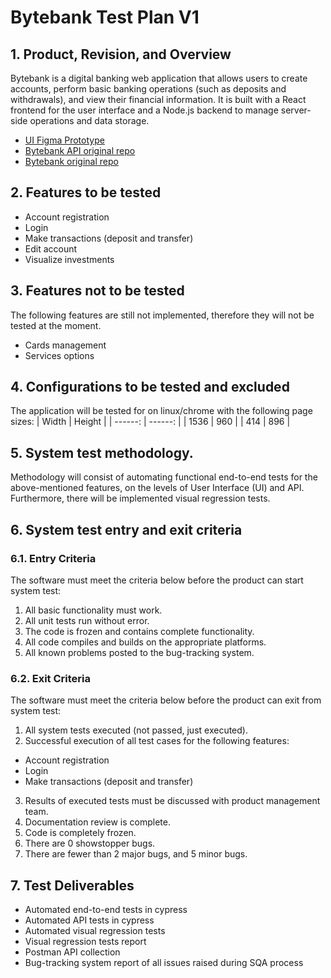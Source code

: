 # Bytebank Test Plan V1

## 1. Product, Revision, and Overview
Bytebank is a digital banking web application that allows users to create accounts, perform basic banking operations (such as deposits and withdrawals), and view their financial information. It is built with a React frontend for the user interface and a Node.js backend to manage server-side operations and data storage.

- [UI Figma Prototype](https://www.figma.com/file/YJydxY5H8gf5lPLyKWOBbY?embed_host=notion&kind=&node-id=80%3A199&t=rKQJYFpJUumrCTx1-1&viewer=1)
- [Bytebank API original repo](https://github.com/NeiltonSeguins/api-bytebank-v2)
- [Bytebank original repo](https://github.com/NeiltonSeguins/bytebank-v2)

## 2. Features to be tested
- Account registration
- Login
- Make transactions (deposit and transfer)
- Edit account
- Visualize investments 

## 3. Features not to be tested
The following features are still not implemented, therefore they will not be tested at the moment.

- Cards management
- Services options

## 4. Configurations to be tested and excluded
The application will be tested for on linux/chrome with the following page sizes:
| Width   | Height  |
| ------: | ------: |
| 1536	  | 960     |
| 414	  | 896     |

## 5. System test methodology.
Methodology will consist of automating functional end-to-end tests for the above-mentioned features, on the levels of User Interface (UI) and API. Furthermore, there will be implemented visual regression tests.

## 6. System test entry and exit criteria
### 6.1. Entry Criteria
The software must meet the criteria below before the product can start system test:

1. All basic functionality must work.
2. All unit tests run without error.
3. The code is frozen and contains complete functionality.
4. All code compiles and builds on the appropriate platforms.
5. All known problems posted to the bug-tracking system.

### 6.2. Exit Criteria
The software must meet the criteria below before the product can exit from system test:
1. All system tests executed (not passed, just executed).
2. Successful execution of all test cases for the following features:
- Account registration
- Login
- Make transactions (deposit and transfer)
3. Results of executed tests must be discussed with product management team.
4. Documentation review is complete.
5. Code is completely frozen.
6. There are 0 showstopper bugs.
7. There are fewer than 2 major bugs, and 5 minor bugs.

## 7. Test Deliverables
- Automated end-to-end tests in cypress
- Automated API tests in cypress
- Automated visual regression tests
- Visual regression tests report
- Postman API collection
- Bug-tracking system report of all issues raised during SQA process
